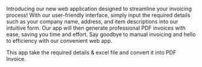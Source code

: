 Introducing our new web application designed to streamline your invoicing process! 
With our user-friendly interface, simply input the required details such as your company name, 
address, and item descriptions into our intuitive form. Our app will then generate professional 
PDF invoices with ease, saving you time and effort. Say goodbye to manual invoicing and hello 
to efficiency with our convenient web app.

This app take the required details & excel file and convert 
it into PDF Invoice.
